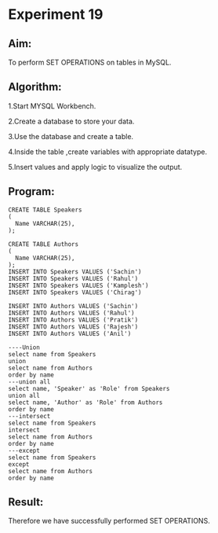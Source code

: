 # Experiment 19

## Aim:
To perform SET OPERATIONS on tables in MySQL.
## Algorithm:

1.Start MYSQL Workbench.

2.Create a database to store your data.

3.Use the database and create a table.

4.Inside the table ,create variables with appropriate datatype.

5.Insert values and apply logic to visualize the output.

## Program:

```
CREATE TABLE Speakers
(
  Name VARCHAR(25),
);

CREATE TABLE Authors
(
  Name VARCHAR(25),
);
INSERT INTO Speakers VALUES ('Sachin')
INSERT INTO Speakers VALUES ('Rahul')
INSERT INTO Speakers VALUES ('Kamplesh')
INSERT INTO Speakers VALUES ('Chirag')

INSERT INTO Authors VALUES ('Sachin')
INSERT INTO Authors VALUES ('Rahul')
INSERT INTO Authors VALUES ('Pratik')
INSERT INTO Authors VALUES ('Rajesh')
INSERT INTO Authors VALUES ('Anil')

----Union
select name from Speakers
union
select name from Authors
order by name
---union all
select name, 'Speaker' as 'Role' from Speakers
union all
select name, 'Author' as 'Role' from Authors
order by name
---intersect
select name from Speakers
intersect
select name from Authors
order by name
---except
select name from Speakers
except
select name from Authors
order by name

```
## Result:
Therefore we have successfully performed SET OPERATIONS.
